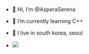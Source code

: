 - 👋 Hi, I’m @AsperaSerena
- 🌱 I’m currently learning C++
- 🏡 I live in south korea, seoul

- <img src="https://img.shields.io/badge/C++-00599C?style=flat-square&logo=C%2B%2B&logoColor=white"/></a>
